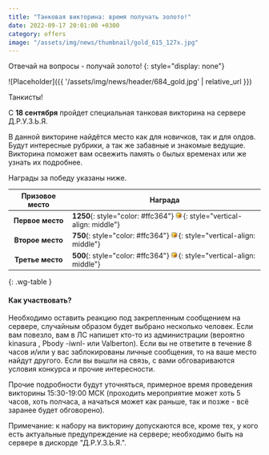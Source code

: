 ```yaml
---
title: "Танковая викторина: время получать золото!"
date: 2022-09-17 20:01:00 +0300
category: offers
image: "/assets/img/news/thumbnail/gold_615_127x.jpg"
---
```

Отвечай на вопросы - получай золото!
{: style="display: none"}

![Placeholder]({{ '/assets/img/news/header/684_gold.jpg' | relative_url }})

Танкисты!

С **18 сентября** пройдет специальная танковая викторина на сервере Д.Р.У.З.Ь.Я.

В данной викторине найдётся место как для новичков, так и для олдов. Будут интересные рубрики, а так же забавные и знакомые ведущие. Викторина поможет вам освежить память о былых временах или же узнать их подробнее.

Награды за победу указаны ниже.

| Призовое место | Награда |
| :---: | --- |
| **Первое место** | **1250**{: style="color: #ffc364"} ![](/assets/img/currency-gold.png){: style="vertical-align: middle"} |
| **Второе место** | **750**{: style="color: #ffc364"} ![](/assets/img/currency-gold.png){: style="vertical-align: middle"} |
| **Третье место** | **500**{: style="color: #ffc364"} ![](/assets/img/currency-gold.png){: style="vertical-align: middle"} |
{: .wg-table }

#### Как участвовать?

Необходимо оставить реакцию под закрепленным сообщением на сервере, случайным образом будет выбрано несколько человек. Если вам повезло, вам в ЛС напишет кто-то из администрации (вероятно kinasura , Pbody -iwnl- или Valberton). Если вы не ответите в течение 8 часов и/или у вас заблокированы личные сообщения, то на ваше место найдут другого. Если вы вышли на связь, с вами обговариваются условия конкурса и прочие интересности.

Прочие подробности будут уточняться, примерное время проведения викторины 15:30-19:00 МСК (проходить мероприятие может хоть 5 часов, хоть полчаса, а начаться может как раньше, так и позже - всё заранее будет обговорено).

Примечание: к набору на викторину допускаются все, кроме тех, у кого есть актуальные предупреждение на сервере; необходимо быть на сервере в дискорде "Д.Р.У.З.Ь.Я.".
